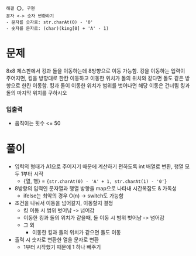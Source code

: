 ```
해결 ⭕️, 구현
문자 <-> 숫자 변환하기
- 문자를 숫자로: str.charAt(0) - '0'
- 숫자를 문자로: (char)(king[0] + 'A' - 1)
```

# 문제

8x8 체스판에서 킹과 돌을 이동하는데 8방향으로 이동 가능함. 킹을 이동하는 입력이 주어지면, 킹을 방향대로 한칸 이동하고 이동한 위치가 돌의 위치와 같다면 돌도 같은 방향으로 한칸 이동함.
킹과 돌이 이동한 위치가 범위를 벗어나면 해당 이동은 건너뜀
킹과 돌의 마지막 위치를 구하시오

### 입출력

- 움직이는 횟수 <= 50

# 풀이

- 입력의 형태가 A1으로 주어지기 때문에 계산하기 편하도록 int 배열로 변환, 행열 모두 1부터 시작
  - {열, 행} = `{str.charAt(0) - 'A' + 1, str.charAt(1) - '0'}`
- 8방향의 입력인 문자열과 행열 방향을 map으로 나타내 시간복잡도 & 가독성
  - ifelse는 최악의 경우 O(n) -> switch도 가능함
- 조건을 나눠서 이동을 넘어갈지, 이동할지 결정
  - 킹 이동 시 범위 벗어남 -> 넘어감
  - 이동한 킹과 돌의 위치가 같을때, 돌 이동 시 범위 벗어남 -> 넘어감
  - 그 외
    - 이동한 킹과 돌의 위치가 같으면 돌도 이동
- 출력 시 숫자로 변환한 열을 문자로 변환
  - 1부터 시작했기 때문에 1 하나 빼주기
